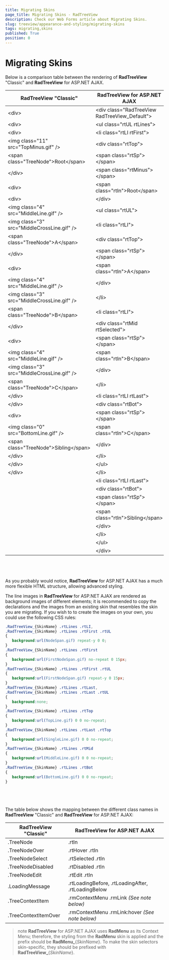 ```yaml
---
title: Migrating Skins
page_title: Migrating Skins - RadTreeView
description: Check our Web Forms article about Migrating Skins.
slug: treeview/appearance-and-styling/migrating-skins
tags: migrating,skins
published: True
position: 0
---
```


# Migrating Skins


Below is a comparison table between the rendering of **RadTreeView** "Classic" and **RadTreeView** for ASP.NET AJAX.


| RadTreeView "Classic" | RadTreeView for ASP.NET AJAX |
| ------ | ------ |
|&lt;div&gt;|&lt;div class="RadTreeView RadTreeView_Default"&gt;|
|&lt;div&gt;|&lt;ul class="rtUL rtLines"&gt;|
|&lt;div&gt;|&lt;li class="rtLI rtFirst"&gt;|
|&lt;img class="11" src="TopMinus.gif" /&gt;|&lt;div class="rtTop"&gt;|
|&lt;span class="TreeNode"&gt;Root&lt;/span&gt;|&lt;span class="rtSp"&gt;&lt;/span&gt;|
|&lt;/div&gt;|&lt;span class="rtMinus"&gt;&lt;/span&gt;|
|&lt;div&gt;|&lt;span class="rtIn"&gt;Root&lt;/span&gt;|
|&lt;div&gt;|&lt;/div&gt;|
|&lt;img class="4" src="MiddleLine.gif" /&gt;|&lt;ul class="rtUL"&gt;|
|&lt;img class="3" src="MiddleCrossLine.gif" /&gt;|&lt;li class="rtLI"&gt;|
|&lt;span class="TreeNode"&gt;A&lt;/span&gt;|&lt;div class="rtTop"&gt;|
|&lt;/div&gt;|&lt;span class="rtSp"&gt;&lt;/span&gt;|
|&lt;div&gt;|&lt;span class="rtIn"&gt;A&lt;/span&gt;|
|&lt;img class="4" src="MiddleLine.gif" /&gt;|&lt;/div&gt;|
|&lt;img class="3" src="MiddleCrossLine.gif" /&gt;|&lt;/li&gt;|
|&lt;span class="TreeNode"&gt;B&lt;/span&gt;|&lt;li class="rtLI"&gt;|
|&lt;/div&gt;|&lt;div class="rtMid rtSelected"&gt;|
|&lt;div&gt;|&lt;span class="rtSp"&gt;&lt;/span&gt;|
|&lt;img class="4" src="MiddleLine.gif" /&gt;|&lt;span class="rtIn"&gt;B&lt;/span&gt;|
|&lt;img class="3" src="MiddleCrossLine.gif" /&gt;|&lt;/div&gt;|
|&lt;span class="TreeNode"&gt;C&lt;/span&gt;|&lt;/li&gt;|
|&lt;/div&gt;|&lt;li class="rtLI rtLast"&gt;|
|&lt;/div&gt;|&lt;div class="rtBot"&gt;|
|&lt;div&gt;|&lt;span class="rtSp"&gt;&lt;/span&gt;|
|&lt;img class="0" src="BottomLine.gif" /&gt;|&lt;span class="rtIn"&gt;C&lt;/span&gt;|
|&lt;span class="TreeNode"&gt;Sibling&lt;/span&gt;|&lt;/div&gt;|
|&lt;/div&gt;|&lt;/li&gt;|
|&lt;/div&gt;|&lt;/ul&gt;|
|&lt;/div&gt;|&lt;/li&gt;|
||&lt;li class="rtLI rtLast"&gt;|
||&lt;div class="rtBot"&gt;|
||&lt;span class="rtSp"&gt;&lt;/span&gt;|
||&lt;span class="rtIn"&gt;Sibling&lt;/span&gt;|
||&lt;/div&gt;|
||&lt;/li&gt;|
||&lt;/ul&gt;|
||&lt;/div&gt;|

##  

As you probably would notice, **RadTreeView** for ASP.NET AJAX has a much more flexible HTML structure, allowing advanced styling.

The line images in **RadTreeView** for ASP.NET AJAX are rendered as background images of different elements; it is recommended to copy the declarations and the images from an existing skin that resembles the skin you are migrating. If you wish to to create the images on your own, you could use the following CSS rules:

````CSS
.RadTreeView_{SkinName} .rtLines .rtLI,
.RadTreeView_{SkinName} .rtLines .rtFirst .rtUL
{
   background:url(NodeSpan.gif) repeat-y 0 0;
}
.RadTreeView_{SkinName} .rtLines .rtFirst
{
   background:url(FirstNodeSpan.gif) no-repeat 0 15px;
}
.RadTreeView_{SkinName} .rtLines .rtFirst .rtUL
{
   background:url(FirstNodeSpan.gif) repeat-y 0 15px;
}
.RadTreeView_{SkinName} .rtLines .rtLast,
.RadTreeView_{SkinName} .rtLines .rtLast .rtUL
{
   background:none;
}
.RadTreeView_{SkinName} .rtLines .rtTop
{
   background:url(TopLine.gif) 0 0 no-repeat;
}
.RadTreeView_{SkinName} .rtLines .rtLast .rtTop
{
   background:url(SingleLine.gif) 0 0 no-repeat;
}
.RadTreeView_{SkinName} .rtLines .rtMid
{
   background:url(MiddleLine.gif) 0 0 no-repeat;
}
.RadTreeView_{SkinName} .rtLines .rtBot
{
   background:url(BottomLine.gif) 0 0 no-repeat;
} 		
````



##  

The table below shows the mapping between the different class names in **RadTreeView** "Classic" and **RadTreeView** for ASP.NET AJAX:


| RadTreeView "Classic" | RadTreeView for ASP.NET AJAX |
| ------ | ------ |
|.TreeNode|.rtIn|
|.TreeNodeOver|.rtHover .rtIn|
|.TreeNodeSelect|.rtSelected .rtIn|
|.TreeNodeDisabled|.rtDisabled .rtIn|
|.TreeNodeEdit|.rtEdit .rtIn|
|.LoadingMessage|.rtLoadingBefore, .rtLoadingAfter, .rtLoadingBelow|
|.TreeContextItem|.rmContextMenu .rmLink *(See note below)* |
|.TreeContextItemOver|.rmContextMenu .rmLink:hover *(See note below)* |

>note **RadTreeView** for ASP.NET AJAX uses **RadMenu** as its Context Menu; therefore, the styling from the **RadMenu** skin is applied and the prefix should be **RadMenu_**{*SkinName*}.
>To make the skin selectors skin-specific, they should be prefixed with **RadTreeView_**{*SkinName*}.
>

